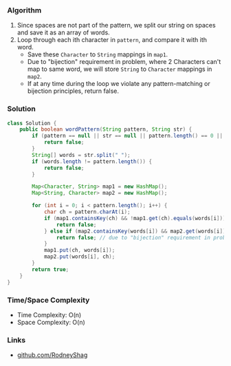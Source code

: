 ### Algorithm

1. Since spaces are not part of the pattern, we split our string on spaces and save it as an array of words.
1. Loop through each ith character in `pattern`, and compare it with ith word.
    - Save these `Character` to `String` mappings in `map1`.
    - Due to "bijection" requirement in problem, where 2 Characters can't map to same word, we will store `String` to `Character` mappings in `map2`.
    - If at any time during the loop we violate any pattern-matching or bijection principles, return false.

### Solution

```java
class Solution {
    public boolean wordPattern(String pattern, String str) {
        if (pattern == null || str == null || pattern.length() == 0 || str.length() == 0) {
            return false;
        }
        String[] words = str.split(" ");
        if (words.length != pattern.length()) {
            return false;
        }

        Map<Character, String> map1 = new HashMap();
        Map<String, Character> map2 = new HashMap();

        for (int i = 0; i < pattern.length(); i++) {
            char ch = pattern.charAt(i);
            if (map1.containsKey(ch) && !map1.get(ch).equals(words[i])) {
                return false;
            } else if (map2.containsKey(words[i]) && map2.get(words[i]) != ch) {
                return false; // due to "bijection" requirement in problem
            }
            map1.put(ch, words[i]);
            map2.put(words[i], ch);
        }
        return true;
    }
}
```

### Time/Space Complexity

-  Time Complexity: O(n)
- Space Complexity: O(n)

### Links

- [github.com/RodneyShag](https://github.com/RodneyShag)
